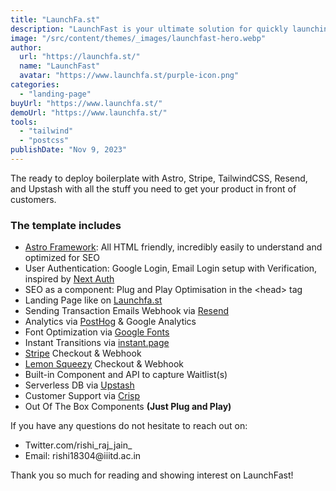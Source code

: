 ```yaml
---
title: "LaunchFa.st"
description: "LaunchFast is your ultimate solution for quickly launching your SaaS startup with Astro!"
image: "/src/content/themes/_images/launchfast-hero.webp"
author:
  url: "https://launchfa.st/"
  name: "LaunchFast"
  avatar: "https://www.launchfa.st/purple-icon.png"
categories:
  - "landing-page"
buyUrl: "https://www.launchfa.st/"
demoUrl: "https://www.launchfa.st/"
tools:
  - "tailwind"
  - "postcss"
publishDate: "Nov 9, 2023"
---
```


<p>
  The ready to deploy boilerplate with Astro, Stripe, TailwindCSS, Resend, and Upstash with all the stuff you need to get your product in front of customers.
</p>
<h3>The template includes</h3>
<ul>
  <li>
    <a href="https://astro.build/">Astro Framework</a>: All HTML friendly, incredibly easily to
    understand and optimized for SEO
  </li>
  <li>
    User Authentication: Google Login, Email Login setup with Verification, inspired by&nbsp;<a
      href="https://authjs.dev/"
      >Next Auth</a
    >
  </li>
  <li>SEO as a component: Plug and Play Optimisation in the &lt;head&gt; tag</li>
  <li>Landing Page like on&nbsp;<a href="http://launchfa.st/">Launchfa.st</a></li>
  <li>Sending Transaction Emails Webhook via&nbsp;<a href="https://resend.com/">Resend</a></li>
  <li>Analytics via&nbsp;<a href="https://posthog.com/">PostHog</a>&nbsp;&amp; Google Analytics</li>
  <li>Font Optimization via&nbsp;<a href="https://fonts.google.com/">Google Fonts</a></li>
  <li>Instant Transitions via&nbsp;<a href="https://instant.page/">instant.page</a></li>
  <li><a href="https://stripe.com/">Stripe</a>&nbsp;Checkout &amp; Webhook</li>
  <li><a href="https://lemonsqueezy.com/">Lemon Squeezy</a>&nbsp;Checkout &amp; Webhook</li>
  <li>Built-in Component and API to capture Waitlist(s)</li>
  <li>Serverless DB via&nbsp;<a href="https://upstash.com/">Upstash</a></li>
  <li>
    Customer Support via&nbsp;<a href="http://crisp.chat/"><u>Crisp</u></a>
  </li>
  <li>Out Of The Box Components&nbsp;<strong>(Just Plug and Play)</strong></li>
</ul>
<p>If you have any questions do not hesitate to reach out on:</p>
<ul>
  <li>Twitter.com/rishi_raj_jain_</li>
  <li>Email: rishi18304@iiitd.ac.in</li>
</ul>
<p>Thank you so much for reading and showing interest on LaunchFast!</p>
